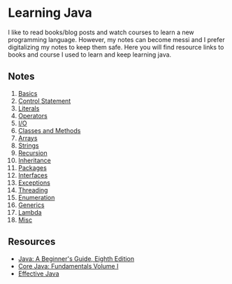 # Learning Java

I like to read books/blog posts and watch courses to learn a new programming
language. However, my notes can become messi and I prefer digitalizing my notes
to keep them safe. Here you will find resource links to books and course I used
to learn and keep learning java.

## Notes

1. [Basics](001_Basics.md)
2. [Control Statement](002_Control_Statement.md)
3. [Literals](003_Literals.md)
4. [Operators](004_Operators.md)
5. [I/O](005_Input.md)
6. [Classes and Methods](006_Classes_Methods.md)
7. [Arrays](007_Arrays.md)
8. [Strings](008_Strings.md)
9. [Recursion](009_Recursion.md)
10. [Inheritance](010_Inheritance.md)
11. [Packages](011_Packages.md)
12. [Interfaces](012_Interfaces.md)
13. [Exceptions](013_Exceptions.md)
14. [Threading](014_Threading.md)
15. [Enumeration](015_Enumeration.md)
16. [Generics](016_Generics.md)
17. [Lambda](017_Lambda.md)
18. [Misc](000_Misc.md)

## Resources

- [Java: A Beginner's Guide, Eighth Edition](#)
- [Core Java: Fundamentals Volume I](#)
- [Effective Java](https://www.oracle.com/java/technologies/effectivejava.html)

